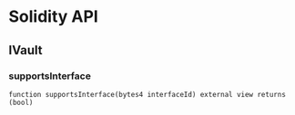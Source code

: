 # Solidity API

## IVault

### supportsInterface

```solidity
function supportsInterface(bytes4 interfaceId) external view returns (bool)
```

